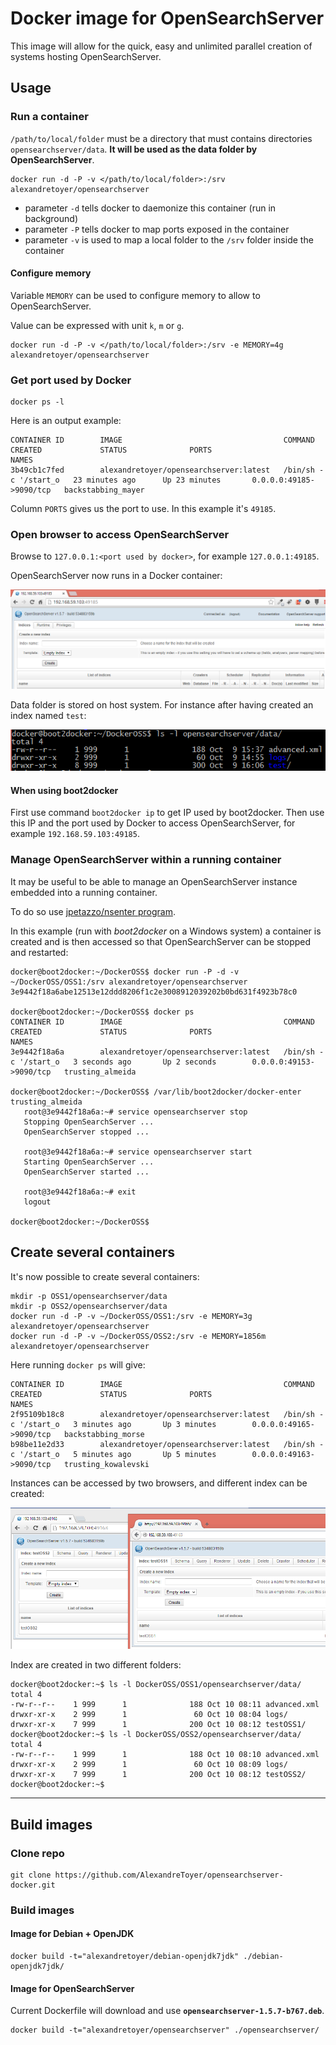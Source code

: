 # Docker image for OpenSearchServer

This image will allow for the quick, easy and unlimited parallel creation of systems hosting OpenSearchServer. 


## Usage

### Run a container

`/path/to/local/folder` must be a directory that must contains directories `opensearchserver/data`. **It will be used as the data folder by OpenSearchServer**.

    docker run -d -P -v </path/to/local/folder>:/srv alexandretoyer/opensearchserver

* parameter `-d` tells docker to daemonize this container (run in background)
* parameter `-P` tells docker to map ports exposed in the container
* parameter `-v` is used to map a local folder to the `/srv` folder inside the container

#### Configure memory

Variable `MEMORY` can be used to configure memory to allow to OpenSearchServer.

Value can be expressed with unit `k`, `m` or `g`.

    docker run -d -P -v </path/to/local/folder>:/srv -e MEMORY=4g alexandretoyer/opensearchserver

### Get port used by Docker

    docker ps -l

Here is an output example:

    CONTAINER ID        IMAGE                                    COMMAND                CREATED             STATUS              PORTS                     NAMES
    3b49cb1c7fed        alexandretoyer/opensearchserver:latest   /bin/sh -c '/start_o   23 minutes ago      Up 23 minutes       0.0.0.0:49185->9090/tcp   backstabbing_mayer

Column `PORTS` gives us the port to use. In this example it's `49185`.

### Open browser to access OpenSearchServer

Browse to `127.0.0.1:<port used by docker>`, for example `127.0.0.1:49185`.


OpenSearchServer now runs in a Docker container:


![OpenSearchServer and Docker](docker_oss.png)

Data folder is stored on host system. For instance after having created an index named `test`:

![OpenSearchServer and Docker](docker_oss_2.png)

#### When using boot2docker

First use command `boot2docker ip` to get IP used by boot2docker. Then use this IP and the port used by Docker to access OpenSearchServer, for example `192.168.59.103:49185`.

### Manage OpenSearchServer within a running container

It may be useful to be able to manage an OpenSearchServer instance embedded into a running container.

To do so use [jpetazzo/nsenter program](https://github.com/jpetazzo/nsenter).

In this example (run with _boot2docker_ on a Windows system) a container is created and is then accessed so that OpenSearchServer can be stopped and restarted:

    docker@boot2docker:~/DockerOSS$ docker run -P -d -v ~/DockerOSS/OSS1:/srv alexandretoyer/opensearchserver
    3e9442f18a6abe12513e12ddd8206f1c2e3008912039202b0bd631f4923b78c0
    
    docker@boot2docker:~/DockerOSS$ docker ps
    CONTAINER ID        IMAGE                                    COMMAND                CREATED             STATUS              PORTS                     NAMES
    3e9442f18a6a        alexandretoyer/opensearchserver:latest   /bin/sh -c '/start_o   3 seconds ago       Up 2 seconds        0.0.0.0:49153->9090/tcp   trusting_almeida
    
    docker@boot2docker:~/DockerOSS$ /var/lib/boot2docker/docker-enter trusting_almeida
       root@3e9442f18a6a:~# service opensearchserver stop
       Stopping OpenSearchServer ...
       OpenSearchServer stopped ...
    
       root@3e9442f18a6a:~# service opensearchserver start
       Starting OpenSearchServer ...
       OpenSearchServer started ...
    
       root@3e9442f18a6a:~# exit
       logout
    
    docker@boot2docker:~/DockerOSS$ 

## Create several containers
It's now possible to create several containers:

    mkdir -p OSS1/opensearchserver/data
    mkdir -p OSS2/opensearchserver/data
    docker run -d -P -v ~/DockerOSS/OSS1:/srv -e MEMORY=3g alexandretoyer/opensearchserver
    docker run -d -P -v ~/DockerOSS/OSS2:/srv -e MEMORY=1856m alexandretoyer/opensearchserver

Here running `docker ps` will give:

    CONTAINER ID        IMAGE                                    COMMAND                CREATED             STATUS              PORTS                     NAMES
    2f95109b18c8        alexandretoyer/opensearchserver:latest   /bin/sh -c '/start_o   3 minutes ago       Up 3 minutes        0.0.0.0:49165->9090/tcp   backstabbing_morse
    b98be11e2d33        alexandretoyer/opensearchserver:latest   /bin/sh -c '/start_o   5 minutes ago       Up 5 minutes        0.0.0.0:49163->9090/tcp   trusting_kowalevski

Instances can be accessed by two browsers, and different index can be created:

![OpenSearchServer and Docker: running two containers](docker_oss_two_instances.png)

Index are created in two different folders:

    docker@boot2docker:~$ ls -l DockerOSS/OSS1/opensearchserver/data/
    total 4
    -rw-r--r--    1 999      1              188 Oct 10 08:11 advanced.xml
    drwxr-xr-x    2 999      1               60 Oct 10 08:04 logs/
    drwxr-xr-x    7 999      1              200 Oct 10 08:12 testOSS1/
    docker@boot2docker:~$ ls -l DockerOSS/OSS2/opensearchserver/data/
    total 4
    -rw-r--r--    1 999      1              188 Oct 10 08:10 advanced.xml
    drwxr-xr-x    2 999      1               60 Oct 10 08:09 logs/
    drwxr-xr-x    7 999      1              200 Oct 10 08:12 testOSS2/
    docker@boot2docker:~$

---


## Build images
### Clone repo

    git clone https://github.com/AlexandreToyer/opensearchserver-docker.git

### Build images

#### Image for Debian + OpenJDK

    docker build -t="alexandretoyer/debian-openjdk7jdk" ./debian-openjdk7jdk/

#### Image for OpenSearchServer

Current Dockerfile will download and use **`opensearchserver-1.5.7-b767.deb`**.

    docker build -t="alexandretoyer/opensearchserver" ./opensearchserver/
